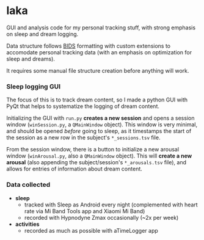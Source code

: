 # laka
GUI and analysis code for my personal tracking stuff, with strong emphasis on sleep and dream logging.

Data structure follows [BIDS](https://doi.org/10.1038/sdata.2016.44) formatting with custom extensions to accomodate personal tracking data (with an emphasis on optimization for sleep and dreams).

It requires some manual file structure creation before anything will work.


### Sleep logging GUI
The focus of this is to track dream content, so I made a python GUI with PyQt that helps to systematize the logging of dream content.

Initializing the GUI with `run.py` **creates a new session** and opens a session window (`winSession.py`, a `QMainWindow` object). This window is very minimal, and should be opened _before_ going to sleep, as it timestamps the start of the session as a new row in the subject's `*_sessions.tsv` file.

From the session window, there is a button to initialize a new arousal window (`winArousal.py`, also a `QMainWindow` object). This will **create a new arousal** (also appending the subject/session's `*_arousals.tsv` file), and allows for entries of information about dream content.


### Data collected
* **sleep**
    - tracked with Sleep as Android every night (complemented with heart rate via Mi Band Tools app and Xiaomi Mi Band)
    - recorded with Hypnodyne Zmax occasionally (~2x per week)
* **activities**
    - recorded as much as possible with aTimeLogger app